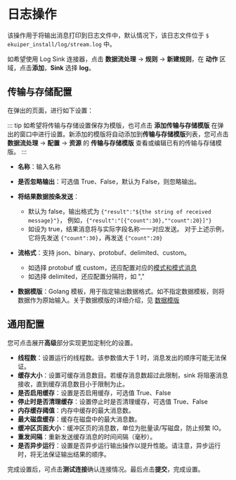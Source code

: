 # 日志操作

该操作用于将输出消息打印到日志文件中，默认情况下，该日志文件位于 `$ ekuiper_install/log/stream.log` 中。

如希望使用 Log Sink 连接器，点击 **数据流处理** -> **规则** -> **新建规则**，在 **动作** 区域，点击**添加**，**Sink** 选择 **log**。

## 传输与存储配置

在弹出的页面，进行如下设置：

::: tip
如希望将传输与存储设置保存为模版，也可点击 **添加传输与存储模版** 在弹出的窗口中进行设置。新添加的模版将自动添加到**传输与存储模版**列表，您可点击 **数据流处理** -> **配置** -> **资源** 的 **传输与存储模版** 查看或编辑已有的传输与存储模版。
:::

- **名称**：输入名称
- **是否忽略输出**：可选值 True、False，默认为 False，则忽略输出。
- **将结果数据按条发送**：

  - 默认为 false，输出格式为 `{"result":"${the string of received message}"}`， 例如，`{"result":"[{"count":30},""count":20}]"}`
  - 如设为 true，结果消息将与实际字段名称一一对应发送。 对于上述示例，它将先发送 `{"count":30}`，再发送 `{"count":20}`
- **流格式**：支持 json、binary、protobuf、delimited、custom。
  - 如选择 protobuf 或 custom，还应配置对应的[模式和模式消息](../config.md)
  - 如选择 delimited，还应配置分隔符，如 ","
- **数据模版**：Golang 模板，用于指定输出数据格式。如不指定数据模板，则将数据作为原始输入。关于数据模版的详细介绍，见 [数据模版](./data_template.md)

## 通用配置

您可点击展开**高级**部分实现更加定制化的设置。

- **线程数**：设置运行的线程数。该参数值大于 1 时，消息发出的顺序可能无法保证。
- **缓存大小**：设置可缓存消息数目。若缓存消息数超过此限制，sink 将阻塞消息接收，直到缓存消息数目小于限制为止。
- **是否启用缓存**：设置是否启用缓存，可选值 True、False
- **停止时是否清理缓存**：设置停止时是否清理缓存，可选值 True、False
- **内存缓存阈值**：内存中缓存的最大消息数。
- **最大磁盘缓存**：缓存在磁盘中的最大消息数。
- **缓冲区页面大小**：缓冲区页的消息数，单位为批量读/写磁盘，防止频繁 IO。
- **重发间隔**：重新发送缓存消息的时间间隔（毫秒）。
- **是否异步运行**：设置是否异步运行输出操作以提升性能。请注意，异步运行时，将无法保证输出结果的顺序。

完成设置后，可点击**测试连接**确认连接情况。最后点击**提交**，完成设置。
